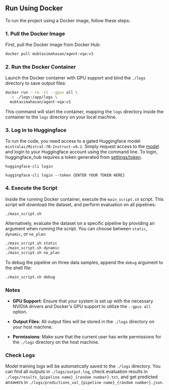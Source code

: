 ## Run Using Docker

To run the project using a Docker image, follow these steps:

### 1. Pull the Docker Image

First, pull the Docker image from Docker Hub:

```bash
docker pull mubtasimahasan/agent-vqa:v1
```

### 2. Run the Docker Container

Launch the Docker container with GPU support and bind the `./logs` directory to save output files:

```bash
docker run --rm -it --gpus all \
  -v ./logs:/app/logs \
  mubtasimahasan/agent-vqa:v1
```

This command will start the container, mapping the `logs` directory inside the container to the `logs` directory on your local machine.

### 3. Log in to Huggingface

To run the code, you need access to a gated Huggingface model `mistralai/Mistral-7B-Instruct-v0.2`. Simply request access to the [model](https://huggingface.co/mistralai/Mistral-7B-Instruct-v0.2) and login to your Huggingface account using the command line. To login, huggingface_hub requires a token generated from [settings/token](https://huggingface.co/settings/token).




```
huggingface-cli login

huggingface-cli login --token {ENTER YOUR TOKEN HERE}
```

### 4. Execute the Script

Inside the running Docker container, execute the `main_script.sh` script. This script will download the dataset, and perform evaluation on all pipelines:

```bash
./main_script.sh
```

Alternatively, evaluate the dataset on a specific pipeline by providing an argument when running the script. You can choose between `static`, `dynamic`, or `no_plan`:

```bash
./main_script.sh static
./main_script.sh dynamic
./main_script.sh no_plan
```

To debug the pipeline on three data samples, append the `debug` argument to the shell file:

```bash
./main_script.sh debug
```

### Notes

- **GPU Support**: Ensure that your system is set up with the necessary NVIDIA drivers and Docker's GPU support to utilize the `--gpus all` option.

- **Output Files**: All output files will be stored in the `./logs` directory on your host machine.

- **Permissions**: Make sure that the current user has write permissions for the `./logs` directory on the host machine.


### Check Logs

Model training logs will be automatically saved to the `./logs` directory. You can find all outputs in `./logs/output.log`, check evaluation results in `./logs/results_{pipeline name}_{random number}.txt`, and get predicted answers in `./logs/predictions_val_{pipeline name}_{random number}.json`.
